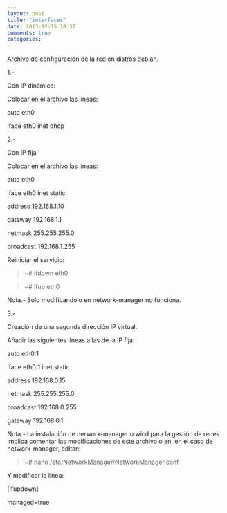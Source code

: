 ```yaml
---
layout: post
title: "interfaces"
date: 2013-12-15 18:37
comments: true
categories: 
---
```

Archivo de configuración de la red en distros debian.

1.-

Con IP dinámica:

Colocar en el archivo las lineas:

auto eth0

iface eth0 inet dhcp

2.-

Con IP fija

Colocar en el archivo las lineas:

auto eth0

iface eth0 inet static

address 192.168.1.10

gateway 192.168.1.1

netmask 255.255.255.0

broadcast 192.168.1.255

Reiniciar el servicio:

>~# ifdown eth0

>~# ifup eth0

Nota.- Solo modificandolo en network-manager no funciona.

3.-

Creación de una segunda dirección IP virtual.

Añadir las siguientes lineas a las de la IP fija:

auto eth0:1

iface eth0:1 inet static

address 192.168.0.15

netmask 255.255.255.0

broadcast 192.168.0.255

gateway 192.168.0.1

Nota.- La instalación de nerwork-manager o wicd para la gestión de redes implica comentar las modificaciones de este archivo o en, en el caso de network-manager, editar:

>~# nano  /etc/NetworkManager/NetworkManager.conf

Y modificar la linea:

[ifupdown]

managed=true

